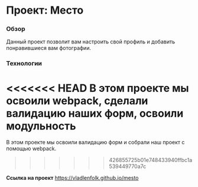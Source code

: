 # Проект: Место

### Обзор
Данный проект позволит вам настроить свой профиль и добавить понравившиеся вам фотографии. 

### Технологии
<<<<<<< HEAD
В этом проекте мы освоили webpack, сделали валидацию наших форм, освоили модульность
=======
В этом проекте мы освоили валидацию форм и собрали наш проект с помощью webpack.
>>>>>>> 426855725b01e748433940ffbc1a539449770a7c

**Ссылка на проект**
https://vladlenfolk.github.io/mesto
